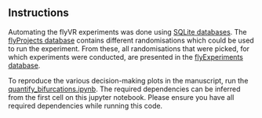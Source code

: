 Instructions
------------

Automating the flyVR experiments was done using [SQLite databases](https://www.sqlite.org/index.html). The [flyProjects database](flyProjects.db) contains different randomisations which could be used to run the experiment. From these, all randomisations that were picked, for which experiments were conducted, are presented in the [flyExperiments database](flyExperiments.db).

To reproduce the various decision-making plots in the manuscript, run the [quantify_bifurcations.ipynb](quantify_bifurcations.ipynb). The required dependencies can be inferred from the first cell on this jupyter notebook. Please ensure you have all required dependencies while running this code.
